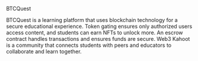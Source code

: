 BTCQuest

BTCQuest is a learning platform that uses blockchain technology for a secure educational experience. Token gating ensures only authorized users access content, and students can earn NFTs to unlock more. An escrow contract handles transactions and ensures funds are secure. Web3 Kahoot is a community that connects students with peers and educators to collaborate and learn together. 

